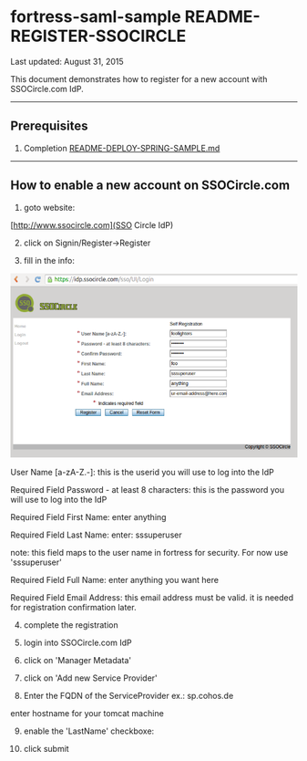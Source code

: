 # fortress-saml-sample README-REGISTER-SSOCIRCLE

 Last updated: August 31, 2015

 This document demonstrates how to register for a new account with SSOCircle.com IdP.

-------------------------------------------------------------------------------
## Prerequisites
1. Completion [README-DEPLOY-SPRING-SAMPLE.md](README-DEPLOY-SPRING-SAMPLE.md)

-------------------------------------------------------------------------------

## How to enable a new account on SSOCircle.com

1. goto website:

[http://www.ssocircle.com](SSO Circle IdP)

2. click on Signin/Register->Register

3. fill in the info:

![SSO Circle Registration page](src/main/javadoc/doc-files/SSO-Circle-Registration.png "java EE loging page")

 User Name [a-zA-Z.-]:
 this is the userid you will use to log into the IdP

 Required Field Password - at least 8 characters:
 this is the password you will use to log into the IdP

 Required Field First Name:
 enter anything

 Required Field Last Name:
 enter: sssuperuser

 note: this field maps to the user name in fortress for security.  For now use 'sssuperuser'

 Required Field Full Name:
 enter anything you want here

 Required Field Email Address:
 this email address must be valid.  it is needed for registration confirmation later.

4. complete the registration

5. login into SSOCircle.com IdP

6. click on 'Manager Metadata'

7. click on 'Add new Service Provider'

8. Enter the FQDN of the ServiceProvider ex.: sp.cohos.de

enter hostname for your tomcat machine

9. enable the 'LastName' checkboxe:

10. click submit
